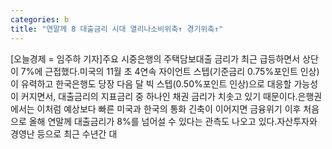 ```yaml
---
categories: b
title: "연말께 8 대출금리 시대 열리나소비위축↑ 경기위축↑"
---
```

[오늘경제 = 임주하 기자]주요 시중은행의 주택담보대출 금리가 최근 급등하면서 상단이 7%에 근접했다.미국의 11월 초 4연속 자이언트 스텝(기준금리 0.75%포인트 인상)이 유력하고 한국은행도 당장 다음 달 빅 스텝(0.50%포인트 인상)으로 대응할 가능성이 커지면서, 대출금리의 지표금리 중 하나인 채권 금리가 치솟고 있기 때문이다.은행권에서는 이처럼 예상보다 빠른 미국과 한국의 통화 긴축이 이어지면 금융위기 이후 처음으로 올해 연말께 대출금리가 8%를 넘어설 수 있다는 관측도 나오고 있다.자산투자와 경영난 등으로 최근 수년간 대